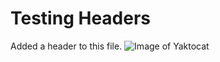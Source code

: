 # Testing Headers
Added a header to this file. 
![Image of Yaktocat](https://octodex.github.com/images/yaktocat.png)
